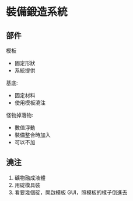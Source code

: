 # 裝備鍛造系統

## 部件
模板
  * 固定形狀
  * 系統提供

基底:
  * 固定材料
  * 使用模板澆注

怪物掉落物:
  * 數值浮動
  * 裝備整合時加入
  * 可以不加

## 澆注
1. 礦物融成液體
2. 用碇模具裝
3. 看要幾個碇，開啟模板 GUI，照模板的樣子倒進去